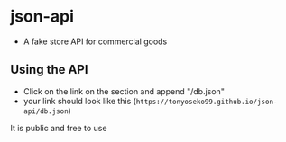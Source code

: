 # json-api
- A fake store API for commercial goods

## Using the API
- Click on the link on the <About> section and append "/db.json"
- your link should look like this (`https://tonyoseko99.github.io/json-api/db.json`)

It is public and free to use
